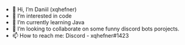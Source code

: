 - 👋 Hi, I’m Daniil (xqhefner)
- 👀 I’m interested in code
- 🌱 I’m currently learning Java
- 💞️ I’m looking to collaborate on some funny discord bots porojects.
- 📫 How to reach me: Discord - xqhefner#1423
